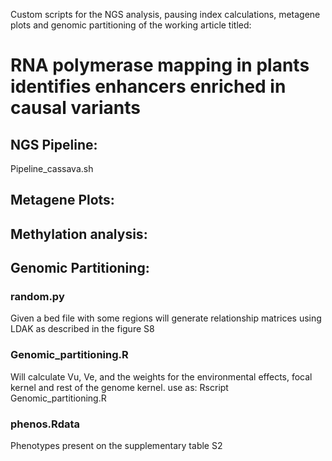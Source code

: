 Custom scripts for the NGS analysis, pausing index calculations, metagene plots and genomic partitioning of the working article titled:

# RNA polymerase mapping in plants identifies enhancers enriched in causal variants

## NGS Pipeline:
Pipeline_cassava.sh

## Metagene Plots:


## Methylation analysis:


## Genomic Partitioning:

### random.py

Given a bed file with some regions will generate relationship matrices using LDAK as described in the figure S8

### Genomic_partitioning.R

Will calculate Vu, Ve, and the weights for the environmental effects, focal kernel and rest of the genome kernel.
use as: Rscript Genomic_partitioning.R <focal grm> <rest of the genome grm> <TRAIT> <output>
  
### phenos.Rdata

Phenotypes present on the supplementary table S2
